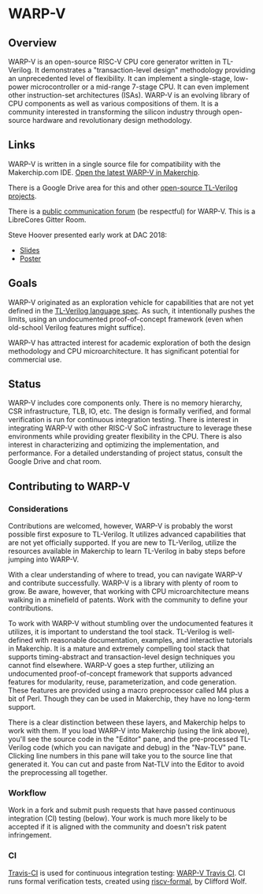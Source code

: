 # WARP-V

## Overview

WARP-V is an open-source RISC-V CPU core generator written in TL-Verilog. It demonstrates a "transaction-level design" methodology providing an unprecedented level of flexibility. It can implement a single-stage, low-power microcontroller or a mid-range 7-stage CPU. It can even implement other instruction-set architectures (ISAs). WARP-V is an evolving library of CPU components as well as various compositions of them. It is a community interested in transforming the silicon industry through open-source hardware and revolutionary design methodology.

## Links

WARP-V is written in a single source file for compatibility with the Makerchip.com IDE.
<a href="http://www.makerchip.com/sandbox?code_url=https:%2F%2Fraw.githubusercontent.com%2Fstevehoover%2Fwarp-v%2Fmaster%2Fwarp-v.tlv" target="_blank">Open the latest WARP-V in Makerchip</a>.

There is a Google Drive area for this and other <a href="https://drive.google.com/drive/folders/1l9YTvpNZ0km3IlzlPaMvoLdriLw9B8Yk?usp=sharing" target="_blank">open-source TL-Verilog projects</a>.

There is a <a href="https://gitter.im/librecores/warp-v" target="_blank">public communication forum</a> (be respectful) for WARP-V. This is a LibreCores Gitter Room.

Steve Hoover presented early work at DAC 2018:
  - <a href="http://www.makerchip.com/module/pane/DAC2018_WARP-V_Presentation.pdf" target="_blank">Slides</a>
  - <a href="http://localhost:8080/module/pane/DAC2018_WARP-V_Poster.pdf" target="_blank">Poster</a>

## Goals

WARP-V originated as an exploration vehicle for capabilities that are not yet defined in the <a href="http://tl-x.org/" target="_blank">TL-Verilog language spec</a>. As such, it intentionally pushes the limits, using an undocumented proof-of-concept framework (even when old-school Verilog features might suffice).

WARP-V has attracted interest for academic exploration of both the design methodology and CPU microarchitecture. It has significant potential for commercial use.

## Status

WARP-V includes core components only. There is no memory hierarchy, CSR infrastructure, TLB, IO, etc. The design is formally verified, and formal verification is run for continuous integration testing. There is interest in integrating WARP-V with other RISC-V SoC infrastructure to leverage these environments while providing greater flexibility in the CPU. There is also interest in characterizing and optimizing the implementation, and performance. For a detailed understanding of project status, consult the Google Drive and chat room.

## Contributing to WARP-V

### Considerations

Contributions are welcomed, however, WARP-V is probably the worst possible first exposure to TL-Verilog. It utilizes advanced capabilities that are not yet officially supported. If you are new to TL-Verilog, utilize the resources available in Makerchip to learn TL-Verilog in baby steps before jumping into WARP-V.

With a clear understanding of where to tread, you can navigate WARP-V and contribute successfully. WARP-V is a library with plenty of room to grow. Be aware, however, that working with CPU microarchitecture means walking in a minefield of patents. Work with the community to define your contributions.

To work with WARP-V without stumbling over the undocumented features it utilizes, it is important to understand the tool stack. TL-Verilog is well-defined with reasonable documentation, examples, and interactive tutorials in Makerchip. It is a mature and extremely compelling tool stack that supports timing-abstract and transaction-level design techniques you cannot find elsewhere. WARP-V goes a step further, utilizing an undocumented proof-of-concept framework that supports advanced features for modularity, reuse, parameterization, and code generation. These features are provided using a macro preprocessor called M4 plus a bit of Perl. Though they can be used in Makerchip, they have no long-term support.

There is a clear distinction between these layers, and Makerchip helps to work with them. If you load WARP-V into Makerchip (using the link above), you'll see the source code in the "Editor" pane, and the pre-processed TL-Verilog code (which you can navigate and debug) in the "Nav-TLV" pane. Clicking line numbers in this pane will take you to the source line that generated it. You can cut and paste from Nat-TLV into the Editor to avoid the preprocessing all together.

### Workflow

Work in a fork and submit push requests that have passed continuous integration (CI) testing (below). Your work is much more likely to be accepted if it is aligned with the community and doesn't risk patent infringement.

### CI

<a href="https://travis-ci.com/" target="_blank">Travis-CI</a> is used for continuous integration testing: <a href="https://travis-ci.com/stevehoover/warp-v" target="_blank">WARP-V Travis CI</a>. CI runs formal verification tests, created using <a href="https://github.com/cliffordwolf/riscv-formal" target="_blank">riscv-formal</a>, by Clifford Wolf.

